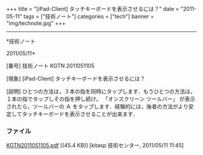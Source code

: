 ﻿+++
title = "[iPad-Client] タッチキーボードを表示させるには？"
date = "2011-05-11"
tags = ["技術ノート"]
categories = ["tech"]
banner = "img/technote.jpg"
+++

-----------------------------------------------------------------------------------------------------------------------------

*技術ノート

2011/05/11*


[番号]
技術ノート KGTN 2011051105

[現象]
[iPad-Client] タッチキーボードを表示させるには？

[説明]
ひとつの方法は，３本の指を同時にタップします．もうひとつの方法は，１本の指でタップしその指を押し続け，
「オンスクリーン ツールバー」 が表示されたら，ツールバーの Ａ
をタップします．経験的には，後者の方法がより安定してタッチキーボードを表示させることが出来ます．


### ファイル

 
 


[KGTN2011051105.pdf](http://techreport.kitasp.net/attachments/download/556/KGTN2011051105.pdf)
 [(45.4 KB)] [kitasp 技術センター, 2011/05/11
11:45]


 


 

